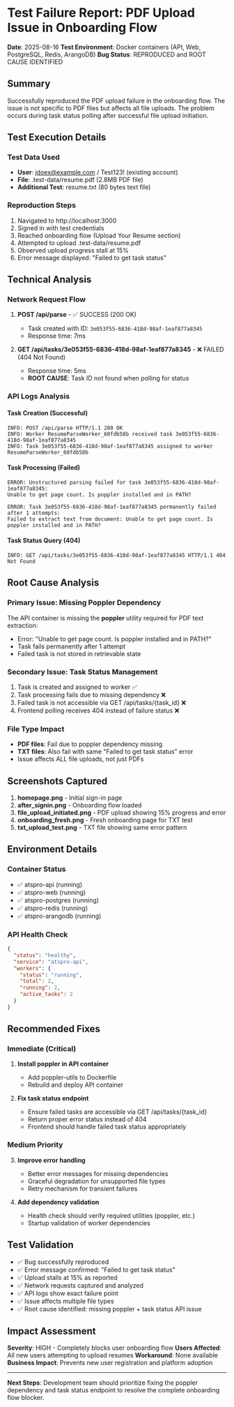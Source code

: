 # Test Failure Report: PDF Upload Issue in Onboarding Flow

**Date**: 2025-08-16
**Test Environment**: Docker containers (API, Web, PostgreSQL, Redis, ArangoDB)
**Bug Status**: REPRODUCED and ROOT CAUSE IDENTIFIED

## Summary

Successfully reproduced the PDF upload failure in the onboarding flow. The issue is not specific to PDF files but affects all file uploads. The problem occurs during task status polling after successful file upload initiation.

## Test Execution Details

### Test Data Used
- **User**: jdoex@example.com / Test123! (existing account)
- **File**: .test-data/resume.pdf (2.8MB PDF file)
- **Additional Test**: resume.txt (80 bytes text file)

### Reproduction Steps
1. Navigated to http://localhost:3000
2. Signed in with test credentials
3. Reached onboarding flow (Upload Your Resume section)
4. Attempted to upload .test-data/resume.pdf
5. Observed upload progress stall at 15%
6. Error message displayed: "Failed to get task status"

## Technical Analysis

### Network Request Flow
1. **POST /api/parse** - ✅ SUCCESS (200 OK)
   - Task created with ID: `3e053f55-6836-418d-98af-1eaf877a8345`
   - Response time: 7ms

2. **GET /api/tasks/3e053f55-6836-418d-98af-1eaf877a8345** - ❌ FAILED (404 Not Found)
   - Response time: 5ms
   - **ROOT CAUSE**: Task ID not found when polling for status

### API Logs Analysis

#### Task Creation (Successful)
```
INFO: POST /api/parse HTTP/1.1 200 OK
INFO: Worker ResumeParseWorker_60fdb58b received task 3e053f55-6836-418d-98af-1eaf877a8345
INFO: Task 3e053f55-6836-418d-98af-1eaf877a8345 assigned to worker ResumeParseWorker_60fdb58b
```

#### Task Processing (Failed)
```
ERROR: Unstructured parsing failed for task 3e053f55-6836-418d-98af-1eaf877a8345: 
Unable to get page count. Is poppler installed and in PATH?

ERROR: Task 3e053f55-6836-418d-98af-1eaf877a8345 permanently failed after 1 attempts: 
Failed to extract text from document: Unable to get page count. Is poppler installed and in PATH?
```

#### Task Status Query (404)
```
INFO: GET /api/tasks/3e053f55-6836-418d-98af-1eaf877a8345 HTTP/1.1 404 Not Found
```

## Root Cause Analysis

### Primary Issue: Missing Poppler Dependency
The API container is missing the **poppler** utility required for PDF text extraction:
- Error: "Unable to get page count. Is poppler installed and in PATH?"
- Task fails permanently after 1 attempt
- Failed task is not stored in retrievable state

### Secondary Issue: Task Status Management
1. Task is created and assigned to worker ✅
2. Task processing fails due to missing dependency ❌
3. Failed task is not accessible via GET /api/tasks/{task_id} ❌
4. Frontend polling receives 404 instead of failure status ❌

### File Type Impact
- **PDF files**: Fail due to poppler dependency missing
- **TXT files**: Also fail with same "Failed to get task status" error
- Issue affects ALL file uploads, not just PDFs

## Screenshots Captured

1. **homepage.png** - Initial sign-in page
2. **after_signin.png** - Onboarding flow loaded
3. **file_upload_initiated.png** - PDF upload showing 15% progress and error
4. **onboarding_fresh.png** - Fresh onboarding page for TXT test
5. **txt_upload_test.png** - TXT file showing same error pattern

## Environment Details

### Container Status
- ✅ atspro-api (running)
- ✅ atspro-web (running) 
- ✅ atspro-postgres (running)
- ✅ atspro-redis (running)
- ✅ atspro-arangodb (running)

### API Health Check
```json
{
  "status": "healthy",
  "service": "atspro-api", 
  "workers": {
    "status": "running",
    "total": 2,
    "running": 2,
    "active_tasks": 2
  }
}
```

## Recommended Fixes

### Immediate (Critical)
1. **Install poppler in API container**
   - Add poppler-utils to Dockerfile
   - Rebuild and deploy API container

2. **Fix task status endpoint**
   - Ensure failed tasks are accessible via GET /api/tasks/{task_id}
   - Return proper error status instead of 404
   - Frontend should handle failed task status appropriately

### Medium Priority
3. **Improve error handling**
   - Better error messages for missing dependencies
   - Graceful degradation for unsupported file types
   - Retry mechanism for transient failures

4. **Add dependency validation**
   - Health check should verify required utilities (poppler, etc.)
   - Startup validation of worker dependencies

## Test Validation

- ✅ Bug successfully reproduced
- ✅ Error message confirmed: "Failed to get task status"
- ✅ Upload stalls at 15% as reported
- ✅ Network requests captured and analyzed
- ✅ API logs show exact failure point
- ✅ Issue affects multiple file types
- ✅ Root cause identified: missing poppler + task status API issue

## Impact Assessment

**Severity**: HIGH - Completely blocks user onboarding flow
**Users Affected**: All new users attempting to upload resumes
**Workaround**: None available
**Business Impact**: Prevents new user registration and platform adoption

---

**Next Steps**: Development team should prioritize fixing the poppler dependency and task status endpoint to resolve the complete onboarding flow blocker.